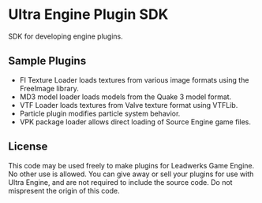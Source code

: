# Ultra Engine Plugin SDK
SDK for developing engine plugins.
## Sample Plugins
- FI Texture Loader loads textures from various image formats using the FreeImage library.
- MD3 model loader loads models from the Quake 3 model format.
- VTF Loader loads textures from Valve texture format using VTFLib.
- Particle plugin modifies particle system behavior.
- VPK package loader allows direct loading of Source Engine game files.
## License
This code may be used freely to make plugins for Leadwerks Game Engine. No other use is allowed. You can give away or sell your plugins for use with Ultra Engine, and are not required to include the source code. Do not mispresent the origin of this code.
